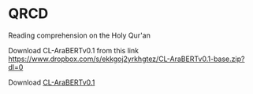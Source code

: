 # QRCD
Reading comprehension on the Holy Qur'an

Download CL-AraBERTv0.1 from this link https://www.dropbox.com/s/ekkgoj2yrkhgtez/CL-AraBERTv0.1-base.zip?dl=0

Download [CL-AraBERTv0.1](https://www.dropbox.com/s/ekkgoj2yrkhgtez/CL-AraBERTv0.1-base.zip?dl=0)
